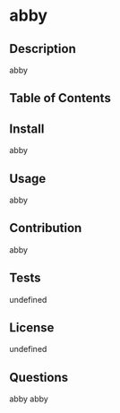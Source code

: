 # abby

  ## Description
abby
  ## Table of Contents

  ## Install
abby
  ## Usage
abby
  ## Contribution
abby
  ## Tests
undefined
  ## License
undefined

  ## Questions 
  abby
  abby
